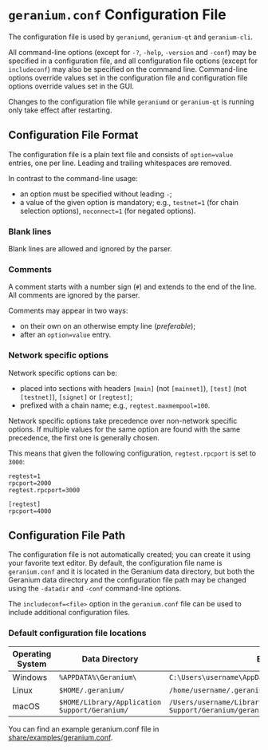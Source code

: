 # `geranium.conf` Configuration File

The configuration file is used by `geraniumd`, `geranium-qt` and `geranium-cli`.

All command-line options (except for `-?`, `-help`, `-version` and `-conf`) may be specified in a configuration file, and all configuration file options (except for `includeconf`) may also be specified on the command line. Command-line options override values set in the configuration file and configuration file options override values set in the GUI.

Changes to the configuration file while `geraniumd` or `geranium-qt` is running only take effect after restarting.

## Configuration File Format

The configuration file is a plain text file and consists of `option=value` entries, one per line. Leading and trailing whitespaces are removed.

In contrast to the command-line usage:
- an option must be specified without leading `-`;
- a value of the given option is mandatory; e.g., `testnet=1` (for chain selection options), `noconnect=1` (for negated options).

### Blank lines

Blank lines are allowed and ignored by the parser.

### Comments

A comment starts with a number sign (`#`) and extends to the end of the line. All comments are ignored by the parser.

Comments may appear in two ways:
- on their own on an otherwise empty line (_preferable_);
- after an `option=value` entry.

### Network specific options

Network specific options can be:
- placed into sections with headers `[main]` (not `[mainnet]`), `[test]` (not `[testnet]`), `[signet]` or `[regtest]`;
- prefixed with a chain name; e.g., `regtest.maxmempool=100`.

Network specific options take precedence over non-network specific options.
If multiple values for the same option are found with the same precedence, the
first one is generally chosen.

This means that given the following configuration, `regtest.rpcport` is set to `3000`:

```
regtest=1
rpcport=2000
regtest.rpcport=3000

[regtest]
rpcport=4000
```

## Configuration File Path

The configuration file is not automatically created; you can create it using your favorite text editor. By default, the configuration file name is `geranium.conf` and it is located in the Geranium data directory, but both the Geranium data directory and the configuration file path may be changed using the `-datadir` and `-conf` command-line options.

The `includeconf=<file>` option in the `geranium.conf` file can be used to include additional configuration files.

### Default configuration file locations

Operating System | Data Directory | Example Path
-- | -- | --
Windows | `%APPDATA%\Geranium\` | `C:\Users\username\AppData\Roaming\Geranium\geranium.conf`
Linux | `$HOME/.geranium/` | `/home/username/.geranium/geranium.conf`
macOS | `$HOME/Library/Application Support/Geranium/` | `/Users/username/Library/Application Support/Geranium/geranium.conf`

You can find an example geranium.conf file in [share/examples/geranium.conf](../share/examples/geranium.conf).
